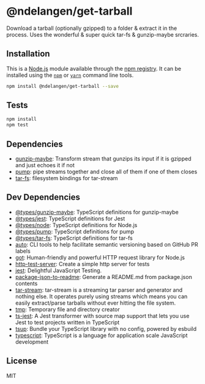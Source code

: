 # @ndelangen/get-tarball

Download a tarball (optionally gzipped) to a folder &amp; extract it in the process. Uses the wonderful &amp; super quick tar-fs &amp; gunzip-maybe srcraries.

## Installation

This is a [Node.js](https://nodejs.org/) module available through the 
[npm registry](https://www.npmjs.com/). It can be installed using the 
[`npm`](https://docs.npmjs.com/getting-started/installing-npm-packages-locally)
or 
[`yarn`](https://yarnpkg.com/en/)
command line tools.

```sh
npm install @ndelangen/get-tarball --save
```

## Tests

```sh
npm install
npm test
```

## Dependencies

- [gunzip-maybe](https://ghub.io/gunzip-maybe): Transform stream that gunzips its input if it is gzipped and just echoes it if not
- [pump](https://ghub.io/pump): pipe streams together and close all of them if one of them closes
- [tar-fs](https://ghub.io/tar-fs): filesystem bindings for tar-stream

## Dev Dependencies

- [@types/gunzip-maybe](https://ghub.io/@types/gunzip-maybe): TypeScript definitions for gunzip-maybe
- [@types/jest](https://ghub.io/@types/jest): TypeScript definitions for Jest
- [@types/node](https://ghub.io/@types/node): TypeScript definitions for Node.js
- [@types/pump](https://ghub.io/@types/pump): TypeScript definitions for pump
- [@types/tar-fs](https://ghub.io/@types/tar-fs): TypeScript definitions for tar-fs
- [auto](https://ghub.io/auto): CLI tools to help facilitate semantic versioning based on GitHub PR labels
- [got](https://ghub.io/got): Human-friendly and powerful HTTP request library for Node.js
- [http-test-server](https://ghub.io/http-test-server): Create a simple http server for tests
- [jest](https://ghub.io/jest): Delightful JavaScript Testing.
- [package-json-to-readme](https://ghub.io/package-json-to-readme): Generate a README.md from package.json contents
- [tar-stream](https://ghub.io/tar-stream): tar-stream is a streaming tar parser and generator and nothing else. It operates purely using streams which means you can easily extract/parse tarballs without ever hitting the file system.
- [tmp](https://ghub.io/tmp): Temporary file and directory creator
- [ts-jest](https://ghub.io/ts-jest): A Jest transformer with source map support that lets you use Jest to test projects written in TypeScript
- [tsup](https://ghub.io/tsup): Bundle your TypeScript library with no config, powered by esbuild
- [typescript](https://ghub.io/typescript): TypeScript is a language for application scale JavaScript development

## License

MIT
